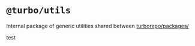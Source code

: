 # `@turbo/utils`

Internal package of generic utilities shared between [turborepo/packages/](https://github.com/vercel/turborepo/tree/main/packages)

test
